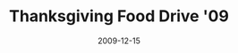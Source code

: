 ---
layout: media
category: media
title: "Thanksgiving Food Drive '09"
date: 2009-12-15
description: "Check out this incredible recap of Thanksgiving Food Drive '09!"
video: "https://s3.amazonaws.com/crossroadsvideomessages/TFD09.mp4"
video-poster: "https://www.crossroads.net/uploadedfiles/TFD09-still.jpg"
---